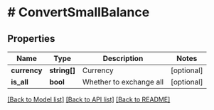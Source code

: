 # # ConvertSmallBalance

## Properties

Name | Type | Description | Notes
------------ | ------------- | ------------- | -------------
**currency** | **string[]** | Currency | [optional] 
**is_all** | **bool** | Whether to exchange all | [optional] 

[[Back to Model list]](../../README.md#documentation-for-models) [[Back to API list]](../../README.md#documentation-for-api-endpoints) [[Back to README]](../../README.md)
